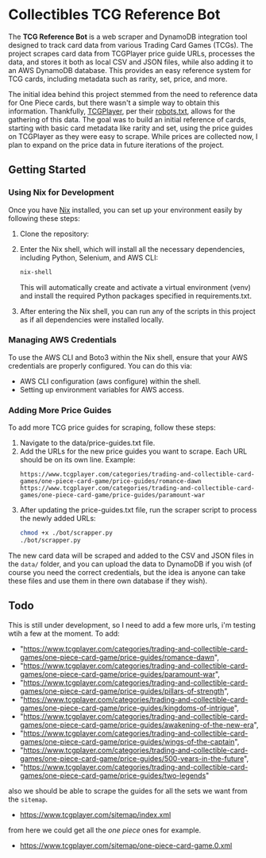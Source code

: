# Collectibles TCG Reference Bot

The **TCG Reference Bot** is a web scraper and DynamoDB integration tool designed to track card data from various Trading Card Games (TCGs). The project scrapes card data from TCGPlayer price guide URLs, processes the data, and stores it both as local CSV and JSON files, while also adding it to an AWS DynamoDB database. This provides an easy reference system for TCG cards, including metadata such as rarity, set, price, and more.

The initial idea behind this project stemmed from the need to reference data for One Piece cards, but there wasn't a simple way to obtain this information. Thankfully, [TCGPlayer](https://www.tcgplayer.com), per their [robots.txt](https://www.tcgplayer.com/robots.txt), allows for the gathering of this data. The goal was to build an initial reference of cards, starting with basic card metadata like rarity and set, using the price guides on TCGPlayer as they were easy to scrape. While prices are collected now, I plan to expand on the price data in future iterations of the project.

## Getting Started

### Using Nix for Development

Once you have [Nix](https://nixos.org/) installed, you can set up your environment easily by following these steps:

1. Clone the repository:
1. Enter the Nix shell, which will install all the necessary dependencies, including Python, Selenium, and AWS CLI:

   ```bash
   nix-shell
   ```

   This will automatically create and activate a virtual environment (venv) and install the required Python packages specified in requirements.txt.

1. After entering the Nix shell, you can run any of the scripts in this project as if all dependencies were installed locally.

### Managing AWS Credentials

To use the AWS CLI and Boto3 within the Nix shell, ensure that your AWS credentials are properly configured. You can do this via:

- AWS CLI configuration (aws configure) within the shell.
- Setting up environment variables for AWS access.

### Adding More Price Guides

To add more TCG price guides for scraping, follow these steps:

1. Navigate to the data/price-guides.txt file.
1. Add the URLs for the new price guides you want to scrape. Each URL should be on its own line. Example:
   ```
   https://www.tcgplayer.com/categories/trading-and-collectible-card-games/one-piece-card-game/price-guides/romance-dawn
   https://www.tcgplayer.com/categories/trading-and-collectible-card-games/one-piece-card-game/price-guides/paramount-war
   ```
1. After updating the price-guides.txt file, run the scraper script to process the newly added URLs:
   ```bash
   chmod +x ./bot/scrapper.py
   ./bot/scrapper.py
   ```

The new card data will be scraped and added to the CSV and JSON files in the `data/` folder, and you can upload the data to DynamoDB if you wish (of course you need the correct credentials, but the idea is anyone can take these files and use them in there own database if they wish).

## Todo

This is still under development, so I need to add a few more urls, i'm testing wtih a few at the moment. To add:

- "https://www.tcgplayer.com/categories/trading-and-collectible-card-games/one-piece-card-game/price-guides/romance-dawn",
- "https://www.tcgplayer.com/categories/trading-and-collectible-card-games/one-piece-card-game/price-guides/paramount-war",
- "https://www.tcgplayer.com/categories/trading-and-collectible-card-games/one-piece-card-game/price-guides/pillars-of-strength",
- "https://www.tcgplayer.com/categories/trading-and-collectible-card-games/one-piece-card-game/price-guides/kingdoms-of-intrigue",
- "https://www.tcgplayer.com/categories/trading-and-collectible-card-games/one-piece-card-game/price-guides/awakening-of-the-new-era",
- "https://www.tcgplayer.com/categories/trading-and-collectible-card-games/one-piece-card-game/price-guides/wings-of-the-captain",
- "https://www.tcgplayer.com/categories/trading-and-collectible-card-games/one-piece-card-game/price-guides/500-years-in-the-future",
- "https://www.tcgplayer.com/categories/trading-and-collectible-card-games/one-piece-card-game/price-guides/two-legends"

also we should be able to scrape the guides for all the sets we want from the `sitemap`.

- https://www.tcgplayer.com/sitemap/index.xml

from here we could get all the _one piece_ ones for example.

- https://www.tcgplayer.com/sitemap/one-piece-card-game.0.xml
